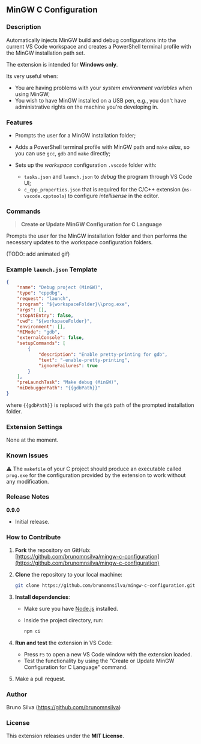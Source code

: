 
## MinGW C Configuration

### Description

Automatically injects MinGW build and debug configurations into the current VS Code workspace and creates a PowerShell terminal profile with the MinGW installation path set.

The extension is intended for **Windows only**.

Its very useful when:

- You are having problems with your *system environment variables* when using MinGW;
- You wish to have MinGW installed on a USB pen, e.g., you don't have administrative rights on the machine you're developing in.
 
### Features

- Prompts the user for a MinGW installation folder;

- Adds a PowerShell terminal profile with MinGW path and `make` *alias*, so you can use `gcc`, `gdb` and `make` directly;
- Sets up the *workspace* configuration `.vscode` folder with:
  - `tasks.json` and `launch.json` to *debug* the program through VS Code UI;
  - `c_cpp_properties.json` that is required for the C/C++ extension (`ms-vscode.cpptools`) to configure *intellisense* in the editor.


### Commands

> **Create or Update MinGW Configuration for C Language**

 Prompts the user for the MinGW installation folder and then performs the necessary updates to the workspace configuration folders.

 (TODO: add animated gif)


### Example `launch.json` Template

```json
{
    "name": "Debug project (MinGW)",
    "type": "cppdbg",
    "request": "launch",
    "program": "${workspaceFolder}\\prog.exe", 
    "args": [],
    "stopAtEntry": false,
    "cwd": "${workspaceFolder}",
    "environment": [],
    "MIMode": "gdb",
    "externalConsole": false,
    "setupCommands": [
        {
            "description": "Enable pretty-printing for gdb",
            "text": "-enable-pretty-printing",
            "ignoreFailures": true
        }
    ],
    "preLaunchTask": "Make debug (MinGW)",
    "miDebuggerPath": "{{gdbPath}}"            
}
```

where `{{gdbPath}}` is replaced with the `gdb` path of the prompted installation folder.

### Extension Settings

None at the moment.

### Known Issues

:warning: The `makefile` of your C project should produce an executable called `prog.exe` for the configuration provided by the extension to work without any modification.

### Release Notes

**0.9.0**  
- Initial release.

### How to Contribute

1. **Fork** the repository on GitHub: [https://github.com/brunomnsilva/mingw-c-configuration](https://github.com/brunomnsilva/mingw-c-configuration)

2. **Clone** the repository to your local machine:

   ```bash
   git clone https://github.com/brunomnsilva/mingw-c-configuration.git
   ```

3. **Install dependencies**:

   - Make sure you have [Node.js](https://nodejs.org/) installed.
   - Inside the project directory, run:

     ```bash
     npm ci
     ```

4. **Run and test** the extension in VS Code:

   - Press `F5` to open a new VS Code window with the extension loaded.
   - Test the functionality by using the "Create or Update MinGW Configuration for C Language" command.

5. Make a pull request.

### Author

Bruno Silva (<https://github.com/brunomnsilva>)

### License

This extension releases under the **MIT License**.